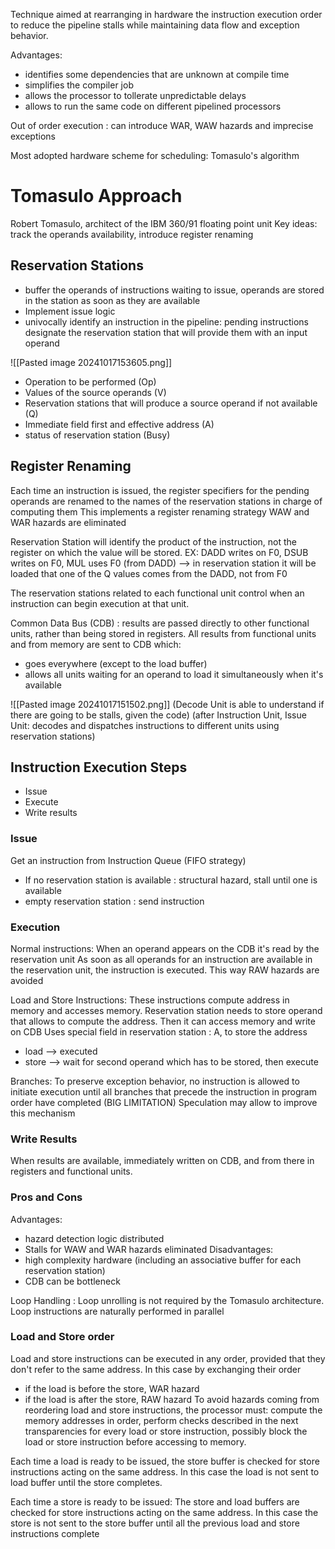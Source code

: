 
Technique aimed at rearranging in hardware the instruction execution order to reduce the pipeline stalls while maintaining data flow and exception behavior.

Advantages:
- identifies some dependencies that are unknown at compile time
- simplifies the compiler job
- allows the processor to tollerate unpredictable delays
- allows to run the same code on different pipelined processors

Out of order execution : can introduce WAR, WAW hazards and imprecise exceptions

Most adopted hardware scheme for scheduling: Tomasulo's algorithm

# Tomasulo Approach

Robert Tomasulo, architect of the IBM 360/91 floating point unit
Key ideas: track the operands availability, introduce register renaming
## Reservation Stations
- buffer the operands of instructions waiting to issue, operands are stored in the station as soon as they are available
- Implement issue logic
- univocally identify an instruction in the pipeline: pending instructions designate the reservation station that will provide them with an input operand

![[Pasted image 20241017153605.png]]
- Operation to be performed (Op)
- Values of the source operands (V)
- Reservation stations that will produce a source operand if not available (Q)
- Immediate field first and effective address (A)
- status of reservation station (Busy)
## Register Renaming
Each time an instruction is issued, the register specifiers for the pending operands are renamed to the names of the reservation stations in charge of computing them
This implements a register renaming strategy
WAW and WAR hazards are eliminated

Reservation Station will identify the product of the instruction, not the register on which the value will be stored. 
EX: DADD writes on F0, DSUB writes on F0, MUL uses F0 (from DADD) --> in reservation station it will be loaded that one of the Q values comes from the DADD, not from F0

The reservation stations related to each functional unit control when an instruction can begin execution at that unit.

Common Data Bus (CDB) : results are passed directly to other functional units, rather than being stored in registers. All results from functional units and from memory are sent to CDB which:
- goes everywhere (except to the load buffer)
- allows all units waiting for an operand to load it simultaneously when it's available

![[Pasted image 20241017151502.png]]
(Decode Unit is able to understand if there are going to be stalls, given the code)
(after Instruction Unit, Issue Unit: decodes and dispatches instructions to different units using reservation stations)

## Instruction Execution Steps
- Issue
- Execute
- Write results
### Issue
Get an instruction from Instruction Queue (FIFO strategy)
- If no reservation station is available : structural hazard, stall until one is available
- empty reservation station : send instruction
### Execution
Normal instructions:
When an operand appears on the CDB it's read by the reservation unit
As soon as all operands for an instruction are available in the reservation unit, the instruction is executed.
This way RAW hazards are avoided

Load and Store Instructions:
These instructions compute address in memory and accesses memory.
Reservation station needs to store operand that allows to compute the address. Then it can access memory and write on CDB
Uses special field in reservation station : A, to store the address
- load --> executed
- store --> wait for second operand which has to be stored, then execute

Branches:
To preserve exception behavior, no instruction is allowed to initiate execution until all branches that precede the instruction in program order have completed (BIG LIMITATION)
Speculation may allow to improve this mechanism
### Write Results
When results are available, immediately written on CDB, and from there in registers and functional units.

### Pros and Cons
Advantages:
- hazard detection logic distributed
- Stalls for WAW and WAR hazards eliminated
Disadvantages:
- high complexity hardware (including an associative buffer for each reservation station)
- CDB can be bottleneck

Loop Handling : Loop unrolling is not required by the Tomasulo architecture. Loop instructions are naturally performed in parallel
### Load and Store order
Load and store instructions can be executed in any order, provided that they don't refer to the same address. In this case by exchanging their order
- if the load is before the store, WAR hazard
- if the load is after the store, RAW hazard
To avoid hazards coming from reordering load and store instructions, the processor must: compute the memory addresses in order, perform checks described in the next transparencies for every load or store instruction, possibly block the load or store instruction before accessing to memory.

Each time a load is ready to be issued, the store buffer is checked for store instructions acting on the same address. In this case the load is not sent to load buffer until the store completes.

Each time a store is ready to be issued: The store and load buffers are checked for store instructions acting on the same address. In this case the store is not sent to the store buffer until all the previous load and store instructions complete 


